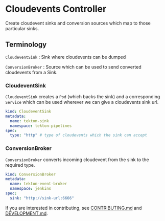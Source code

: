 # Cloudevents Controller

Create cloudevent sinks and conversion sources which map to those particular sinks.

## Terminology

`CloudeventSink` : Sink where cloudevents can be dumped

`ConversionBroker` : Source which can be used to send converted cloudevents from a Sink. 

### CloudeventSink 

`CloudeventSink` creates a `Pod` (which backs the sink) and a corresponding `Service` 
which can be used wherever we can give a cloudevents sink url.

```yaml
kind: CloudeventSink
metadata:
  name: tekton-sink
  namespace: tekton-pipelines
spec: 
  type: "http" # type of cloudevents which the sink can accept
```

### ConversionBroker

`ConversionBroker` converts incoming cloudevent from the sink to the required type.

```yaml
kind: ConversionBroker
metadata:
  name: tekton-event-broker
  namespace: jenkins
spec:
  sink: "http://sink-url:6666"
```

If you are interested in contributing, see [CONTRIBUTING.md](./CONTRIBUTING.md)
and [DEVELOPMENT.md](./DEVELOPMENT.md).
